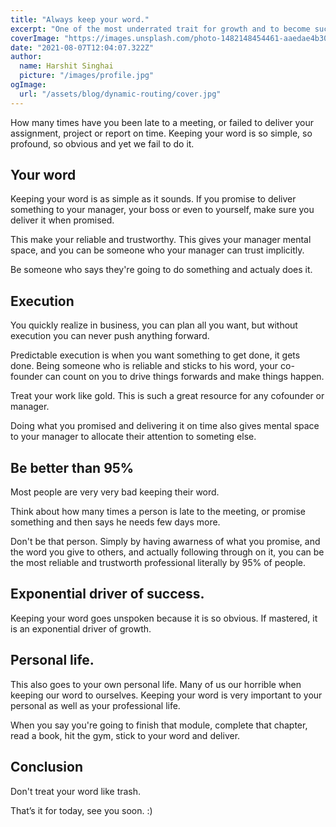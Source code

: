 ```yaml
---
title: "Always keep your word."
excerpt: "One of the most underrated trait for growth and to become successful is the power of keeping your word."
coverImage: "https://images.unsplash.com/photo-1482148454461-aaedae4b30bb?ixid=MnwxMjA3fDB8MHxwaG90by1wYWdlfHx8fGVufDB8fHx8&ixlib=rb-1.2.1&auto=format&fit=crop&w=1170&q=80"
date: "2021-08-07T12:04:07.322Z"
author:
  name: Harshit Singhai
  picture: "/images/profile.jpg"
ogImage:
  url: "/assets/blog/dynamic-routing/cover.jpg"
---
```


How many times have you been late to a meeting, or failed to deliver your assignment, project or report on time. Keeping your word is so simple, so profound, so obvious and yet we fail to do it.

## Your word

Keeping your word is as simple as it sounds. If you promise to deliver something to your manager, your boss or even to yourself, make sure you deliver it when promised.

This make your reliable and trustworthy. This gives your manager mental space, and you can be someone who your manager can trust implicitly.

Be someone who says they're going to do something and actualy does it.

## Execution

You quickly realize in business, you can plan all you want, but without execution you can never push anything forward.

Predictable execution is when you want something to get done, it gets done. Being someone who is reliable and sticks to his word, your co-founder can count on you to drive things forwards and make things happen.

Treat your work like gold. This is such a great resource for any cofounder or manager.

Doing what you promised and delivering it on time also gives mental space to your manager to allocate their attention to someting else.

## Be better than 95%

Most people are very very bad keeping their word.

Think about how many times a person is late to the meeting, or promise something and then says he needs few days more.

Don't be that person. Simply by having awarness of what you promise, and the word you give to others, and actually following through on it, you can be the most reliable and trustworth professional literally by 95% of people.

## Exponential driver of success.

Keeping your word goes unspoken because it is so obvious. If mastered, it is an exponential driver of growth.

## Personal life.

This also goes to your own personal life. Many of us our horrible when keeping our word to ourselves. Keeping your word is very important to your personal as well as your professional life.

When you say you're going to finish that module, complete that chapter, read a book, hit the gym, stick to your word and deliver.

## Conclusion

Don't treat your word like trash.

That’s it for today, see you soon. :)
